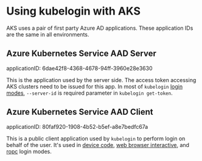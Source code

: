 # Using kubelogin with AKS

AKS uses a pair of first party Azure AD applications. These application IDs are the same in all environments.

## Azure Kubernetes Service AAD Server

applicationID: 6dae42f8-4368-4678-94ff-3960e28e3630

This is the application used by the server side. The access token accessing AKS clusters need to be issued for this app.
In most of `kubelogin` [login modes](./login-modes.md), `--server-id` is required parameter in `kubelogin get-token`.

## Azure Kubernetes Service AAD Client

applicationID: 80faf920-1908-4b52-b5ef-a8e7bedfc67a

This is a public client application used by `kubelogin` to perform login on behalf of the user. 
It's used in [device code](./login-modes/devicecode.md), [web browser interactive](./login-modes/interactive.md), and [ropc](./login-modes/ropc.md) login modes.

